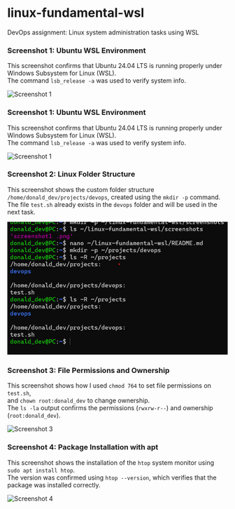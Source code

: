 # linux-fundamental-wsl
DevOps assignment: Linux system administration tasks using WSL
### Screenshot 1: Ubuntu WSL Environment

This screenshot confirms that Ubuntu 24.04 LTS is running properly under Windows Subsystem for Linux (WSL).  
The command `lsb_release -a` was used to verify system info.

![Screenshot 1](screenshots/screenshot1.png)

### Screenshot 1: Ubuntu WSL Environment

This screenshot confirms that Ubuntu 24.04 LTS is running properly under Windows Subsystem for Linux (WSL).  
The command `lsb_release -a` was used to verify system info.

![Screenshot 1](screenshots/screenshot1.png)

### Screenshot 2: Linux Folder Structure

This screenshot shows the custom folder structure `/home/donald_dev/projects/devops`, created using the `mkdir -p` command.  
The file `test.sh` already exists in the `devops` folder and will be used in the next task.

![Screenshot 2](screenshots/screenshot2.png)

### Screenshot 3: File Permissions and Ownership

This screenshot shows how I used `chmod 764` to set file permissions on `test.sh`,  
and `chown root:donald_dev` to change ownership.  
The `ls -la` output confirms the permissions (`rwxrw-r--`) and ownership (`root:donald_dev`).

![Screenshot 3](screenshots/screenshot3.png)

### Screenshot 4: Package Installation with apt

This screenshot shows the installation of the `htop` system monitor using `sudo apt install htop`.  
The version was confirmed using `htop --version`, which verifies that the package was installed correctly.

![Screenshot 4](screenshots/screenshot4.png)
